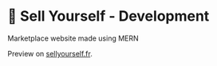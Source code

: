# 💫 Sell Yourself - Development
Marketplace website made using MERN

Preview on [sellyourself.fr](https://sellyourself.fr/). 


